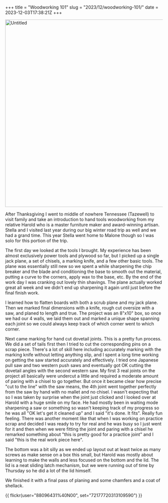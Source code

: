 +++
title = "Woodworking 101"
slug = "2023/12/woodworking-101/"
date = 2023-12-03T17:38:21Z
+++

<a data-flickr-embed="true" href="https://www.flickr.com/photos/focusaurus/53373513494/in/datetaken/" title="Untitled"><img src="https://live.staticflickr.com/65535/53373513494_0c74a734b5_c.jpg" width="800" height="600" alt="Untitled"/></a><script async src="//embedr.flickr.com/assets/client-code.js" charset="utf-8"></script>

After Thanksgiving I went to middle of nowhere Tennessee (Tazewell) to visit family and take an introduction to hand tools woodworking from my relative Harold who is a master furniture maker and award-winning artisan. Stella and I visited last year during our big winter road trip as well and we had a grand time. This year Stella went home to Malone though so I was solo for this portion of the trip.

The first day we looked at the tools I brought. My experience has been almost exclusively power tools and plywood so far, but I picked up a single jack plane, a set of chisels, a marking knife, and a few other basic tools. The plane was essentially still new so we spent a while sharpening the chip breaker and the blade and conditioning the base to smooth out the material, putting a curve to the corners, apply wax to the base, etc. By the end of the work day I was cranking out lovely thin shavings. The plane actually worked great all week and we didn't end up sharpening it again until just before the final finish work.

I learned how to flatten boards with both a scrub plane and my jack plane. Then we marked final dimensions with a knife, rough cut oversize with a saw, and planed to length and true. The project was an 8"x10" box, so once we had our 4 walls, we laid them out and marked a unique shape spanning each joint so we could always keep track of which corner went to which corner.

Next came marking for hand cut dovetail joints. This is a pretty fun process. We did a set of tails first then I tried to cut the corresponding pins on a scrap piece. There's a lot of skill here including accurately marking with the marking knife without letting anything slip, and I spent a long time working on getting the saw started accurately and effectively. I tried one Japanese pull saw and two western push saws and eventually got OK cutting the dovetail angles with the second western saw. My first 3 real joints on the project all basically were undercut a little and required a moderate amount of paring with a chisel to go together. But once it became clear how precise "cut to the line" with the saw means, the 4th joint went together perfectly from the saw by hand with no mallet and no chisel. I wasn't expecting that so I was taken by surprise when the joint just clicked and I looked over at Harold with a huge smile on my face. He had mostly been in waiting mode sharpening a saw or something so wasn't keeping track of my progress so he was all "OK let's get it cleaned up" and I said "it's done. It fits". Really fun feeling. There was another moment like that when I was working on practice scrap and decided I was ready to try for real and he was busy so I just went for it and then when we were fitting the joint and paring with a chisel he remarked something about "this is pretty good for a practice joint" and I said "this is the real work piece here".

The bottom was a bit silly as we ended up layout out at least twice as many screws as make sense on a box this small, but Harold was mostly about learning to make the walls and less focused on the bottom and the lid. The lid is a neat sliding latch mechanism, but we were running out of time by Thursday so he did a lot of the lid himself.

We finished it with a final pass of planing and some chamfers and a coat of shellack.

{{ flickr(user="88096431%40N00", set="72177720313109590") }}
